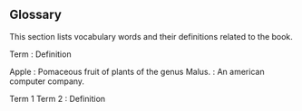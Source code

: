 ## Glossary

This section lists vocabulary words and their definitions related to the book.

Term
: Definition

Apple
: Pomaceous fruit of plants of the genus Malus.
: An american computer company.

Term 1
Term 2
: Definition